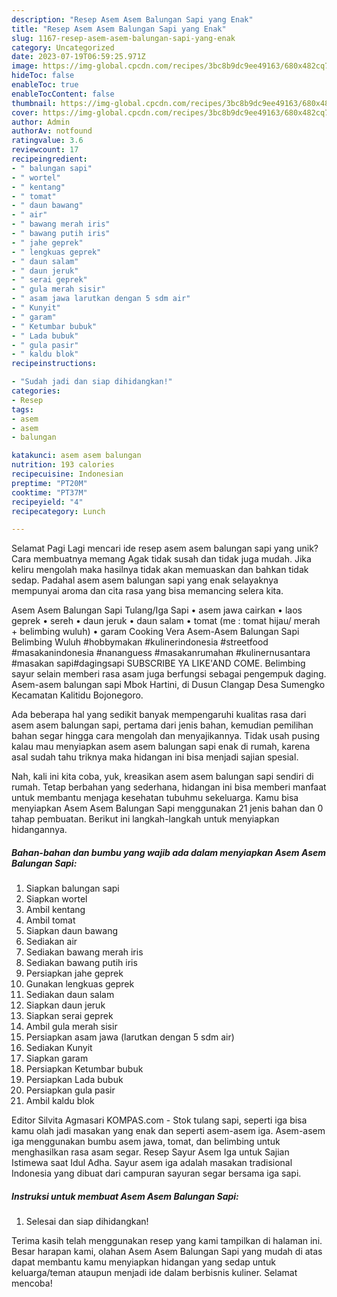 ```yaml
---
description: "Resep Asem Asem Balungan Sapi yang Enak"
title: "Resep Asem Asem Balungan Sapi yang Enak"
slug: 1167-resep-asem-asem-balungan-sapi-yang-enak
category: Uncategorized
date: 2023-07-19T06:59:25.971Z
image: https://img-global.cpcdn.com/recipes/3bc8b9dc9ee49163/680x482cq70/asem-asem-balungan-sapi-foto-resep-utama.jpg
hideToc: false
enableToc: true
enableTocContent: false
thumbnail: https://img-global.cpcdn.com/recipes/3bc8b9dc9ee49163/680x482cq70/asem-asem-balungan-sapi-foto-resep-utama.jpg
cover: https://img-global.cpcdn.com/recipes/3bc8b9dc9ee49163/680x482cq70/asem-asem-balungan-sapi-foto-resep-utama.jpg
author: Admin
authorAv: notfound
ratingvalue: 3.6
reviewcount: 17
recipeingredient:
- " balungan sapi"
- " wortel"
- " kentang"
- " tomat"
- " daun bawang"
- " air"
- " bawang merah iris"
- " bawang putih iris"
- " jahe geprek"
- " lengkuas geprek"
- " daun salam"
- " daun jeruk"
- " serai geprek"
- " gula merah sisir"
- " asam jawa larutkan dengan 5 sdm air"
- " Kunyit"
- " garam"
- " Ketumbar bubuk"
- " Lada bubuk"
- " gula pasir"
- " kaldu blok"
recipeinstructions:

- "Sudah jadi dan siap dihidangkan!"
categories:
- Resep
tags:
- asem
- asem
- balungan

katakunci: asem asem balungan 
nutrition: 193 calories
recipecuisine: Indonesian
preptime: "PT20M"
cooktime: "PT37M"
recipeyield: "4"
recipecategory: Lunch

---
```



Selamat Pagi Lagi mencari ide resep asem asem balungan sapi yang unik? Cara membuatnya memang Agak tidak susah dan tidak juga mudah. Jika keliru mengolah maka hasilnya tidak akan memuaskan dan bahkan tidak sedap. Padahal asem asem balungan sapi yang enak selayaknya mempunyai aroma dan cita rasa yang bisa memancing selera kita.


Asem Asem Balungan Sapi Tulang/Iga Sapi • asem jawa cairkan • laos geprek • sereh • daun jeruk • daun salam • tomat (me : tomat hijau/ merah + belimbing wuluh) • garam Cooking Vera Asem-Asem Balungan Sapi Belimbing Wuluh #hobbymakan #kulinerindonesia #streetfood #masakanindonesia #nananguess #masakanrumahan #kulinernusantara #masakan sapi#dagingsapi SUBSCRIBE YA LIKE&#39;AND COME. Belimbing sayur selain memberi rasa asam juga berfungsi sebagai pengempuk daging. Asem-asem balungan sapi Mbok Hartini, di Dusun Clangap Desa Sumengko Kecamatan Kalitidu Bojonegoro.

Ada beberapa hal yang sedikit banyak mempengaruhi kualitas rasa dari asem asem balungan sapi, pertama dari jenis bahan, kemudian pemilihan bahan segar hingga cara mengolah dan menyajikannya. Tidak usah pusing kalau mau menyiapkan asem asem balungan sapi enak di rumah, karena asal sudah tahu triknya maka hidangan ini bisa menjadi sajian spesial.


Nah, kali ini kita coba, yuk, kreasikan asem asem balungan sapi sendiri di rumah. Tetap berbahan yang sederhana, hidangan ini bisa memberi manfaat untuk membantu menjaga kesehatan tubuhmu sekeluarga. Kamu bisa menyiapkan Asem Asem Balungan Sapi menggunakan 21 jenis bahan dan 0 tahap pembuatan. Berikut ini langkah-langkah untuk menyiapkan hidangannya.

<!--inarticleads1-->

##### Bahan-bahan dan bumbu yang wajib ada dalam menyiapkan Asem Asem Balungan Sapi:

1. Siapkan  balungan sapi
1. Siapkan  wortel
1. Ambil  kentang
1. Ambil  tomat
1. Siapkan  daun bawang
1. Sediakan  air
1. Sediakan  bawang merah iris
1. Sediakan  bawang putih iris
1. Persiapkan  jahe geprek
1. Gunakan  lengkuas geprek
1. Sediakan  daun salam
1. Siapkan  daun jeruk
1. Siapkan  serai geprek
1. Ambil  gula merah sisir
1. Persiapkan  asam jawa (larutkan dengan 5 sdm air)
1. Sediakan  Kunyit
1. Siapkan  garam
1. Persiapkan  Ketumbar bubuk
1. Persiapkan  Lada bubuk
1. Persiapkan  gula pasir
1. Ambil  kaldu blok


Editor Silvita Agmasari KOMPAS.com - Stok tulang sapi, seperti iga bisa kamu olah jadi masakan yang enak dan seperti asem-asem iga. Asem-asem iga menggunakan bumbu asem jawa, tomat, dan belimbing untuk menghasilkan rasa asam segar. Resep Sayur Asem Iga untuk Sajian Istimewa saat Idul Adha. Sayur asem iga adalah masakan tradisional Indonesia yang dibuat dari campuran sayuran segar bersama iga sapi. 

<!--inarticleads2-->

##### Instruksi untuk membuat Asem Asem Balungan Sapi:


1. Selesai dan siap dihidangkan!



Terima kasih telah menggunakan resep yang kami tampilkan di halaman ini. Besar harapan kami, olahan Asem Asem Balungan Sapi yang mudah di atas dapat membantu kamu menyiapkan hidangan yang sedap untuk keluarga/teman ataupun menjadi ide dalam berbisnis kuliner. Selamat mencoba!
